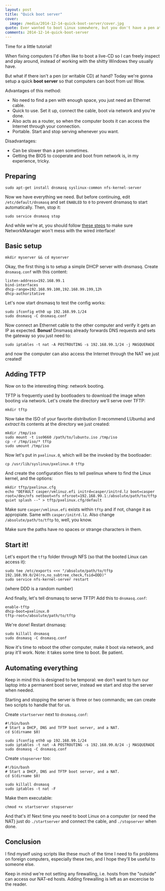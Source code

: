 ```yaml
---
layout: post
title: "Quick boot server"
cover:
  image: /media/2014-12-14-quick-boot-server/cover.jpg
quote: Ever wanted to boot Linux somewhere, but you don't have a pen at hand? Well, now you can.
comments: 2014-12-14-quick-boot-server
---
```


Time for a little tutorial!

When fixing computers I'd often like to boot a live-CD so I can freely inspect and play around,
instead of working with the shitty Windows they usually have.

But what if there isn't a pen (or writable CD) at hand? Today we're gonna setup a quick
**boot server** so that computers can boot from us! Wow.

Advantages of this method:

 - No need to find a pen with enough space, you just need an Ethernet cable.
 - Quick to use. Set it up, connect the cable, boot via network and you're done.
 - Also acts as a router, so when the computer boots it can access the Internet
   through your connection.
 - Portable. Start and stop serving whenever you want.

Disadvantages:

 - Can be slower than a pen sometimes.
 - Getting the BIOS to cooperate and boot from network is, in my experience, tricky.


## Preparing

    sudo apt-get install dnsmasq syslinux-common nfs-kernel-server

Now we have everything we need. But before continuing, edit `/etc/default/dnsmasq`
and set `ENABLED` to `0` to prevent dnsmasq to start automatically. Then, stop it:

    sudo service dnsmasq stop

And while we're at, you should follow [these steps](http://stackoverflow.com/questions/5321380/disable-network-manager-for-a-particular-interface#6810854)
to make sure NetworkManager won't mess with the wired interface!

## Basic setup

    mkdir myserver && cd myserver

Okay, the first thing is to setup a simple DHCP server with dnsmasq.
Create `dnsmasq.conf` with this content:

    listen-address=192.168.99.1
    bind-interfaces
    dhcp-range=192.168.99.100,192.168.99.199,12h
    dhcp-authoritative

Let's now start dnsmasq to test the config works:

    sudo ifconfig eth0 up 192.168.99.1/24
    sudo dnsmasq -C dnsmasq.conf

Now connect an Ethernet cable to the other computer and verify it gets an IP as expected.
**Bonus!** Dnsmasq already forwards DNS requests and sets the gateway so you just need to:

    sudo iptables -t nat -A POSTROUTING -s 192.168.99.1/24 -j MASQUERADE

and now the computer can also access the Internet through the NAT we just created!


## Adding TFTP

Now on to the interesting thing: network booting.

TFTP is frequently used by bootloaders to download the image when booting via network.
Let's create the directory we'll serve over TFTP:

    mkdir tftp

Now take the ISO of your favorite distribution (I recommend LUbuntu) and *extract* its contents
at the directory we just created:

    mkdir /tmp/iso
    sudo mount -t iso9660 /path/to/lubuntu.iso /tmp/iso
    cp -r /tmp/iso/* tftp
    sudo umount /tmp/iso

Now let's put in `pxelinux.0`, which will be the invoked by the bootloader:

    cp /usr/lib/syslinux/pxelinux.0 tftp

And create the configuration files to tell pxelinux where to find the Linux kernel, and the options:

    mkdir tftp/pxelinux.cfg
    echo "DEFAULT casper/vmlinuz.efi initrd=casper/initrd.lz boot=casper root=/dev/nfs netboot=nfs nfsroot=192.168.99.1:/absolute/path/to/tftp quiet splash --" > tftp/pxelinux.cfg/default

Make sure `casper/vmlinux.efi` exists within `tftp` and if not, change it as appropiate.
Same with `casper/initrd.lz`. Also change `/absolute/path/to/tftp` to, well, you know.

Make sure the paths have no spaces or strange characters in them.


## Start it!

Let's export the `tftp` folder through NFS (so that the booted Linux can access it):

    sudo tee /etc/exports <<< "/absolute/path/to/tftp   192.168.99.0/24(ro,no_subtree_check,fsid=DDD)"
    sudo service nfs-kernel-server restart

(where DDD is a random number)

And finally, let's tell dnsmasq to serve TFTP! Add this to `dnsmasq.conf`:

    enable-tftp
    dhcp-boot=pxelinux.0
    tftp-root=/absolute/path/to/tftp

We're done! Restart dnsmasq:

    sudo killall dnsmasq
    sudo dnsmasq -C dnsmasq.conf

Now it's time to reboot the other computer, make it boot via network, and pray it'll work.
Note: it takes some time to boot. Be patient.


## Automating everything

Keep in mind this is designed to be temporal: we don't want to turn our laptop into a
permanent boot server, instead we start and stop the server when needed.

Starting and stopping the server is three or two commands; we can create two scripts to
handle that for us.

Create `startserver` next to `dnsmasq.conf`:

    #!/bin/bash
    # Start a DHCP, DNS and TFTP boot server, and a NAT.
    cd $(dirname $0)

    sudo ifconfig eth0 up 192.168.99.1/24
    sudo iptables -t nat -A POSTROUTING -s 192.168.99.0/24 -j MASQUERADE
    sudo dnsmasq -C dnsmasq.conf

Create `stopserver` too:

    #!/bin/bash
    # Start a DHCP, DNS and TFTP boot server, and a NAT.
    cd $(dirname $0)

    sudo killall dnsmasq
    sudo iptables -t nat -F

Make them executable:

    chmod +x startserver stopserver

And that's it! Next time you need to boot Linux on a computer (or need the NAT)
just do `./startserver` and connect the cable, and `./stopserver` when done.


## Conclusion

I find myself using scripts like these much of the time I need to fix problems on
foreign computers, especially these two, and I hope they'll be useful to someone else.

Keep in mind we're not setting any firewalling, i.e. hosts from the "outside" can access
our NAT-ed hosts. Adding firewalling is left as an excercise to the reader.
